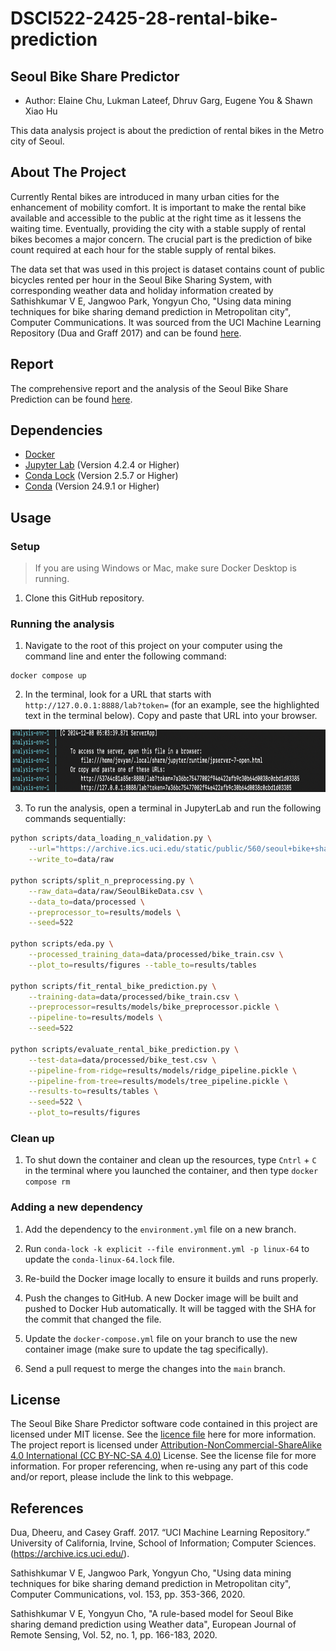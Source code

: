 # DSCI522-2425-28-rental-bike-prediction
## Seoul Bike Share Predictor
- Author: Elaine Chu, Lukman Lateef, Dhruv Garg, Eugene You & Shawn Xiao Hu

This data analysis project is about the prediction of rental bikes in the Metro city of Seoul.

## About The Project

Currently Rental bikes are introduced in many urban cities for the enhancement of mobility comfort. It is important to make the rental bike available and accessible to the public at the right time as it lessens the waiting time. Eventually, providing the city with a stable supply of rental bikes becomes a major concern. The crucial part is the prediction of bike count required at each hour for the stable supply of rental bikes.

The data set that was used in this project is dataset contains count of public bicycles rented per hour in the Seoul Bike Sharing System, with corresponding weather data and holiday information created by Sathishkumar V E, Jangwoo Park, Yongyun Cho, "Using data mining techniques for bike sharing demand prediction in Metropolitan city", Computer Communications. It was sourced from the UCI Machine Learning Repository (Dua and Graff 2017) and can be found [here](https://archive.ics.uci.edu/dataset/560/seoul+bike+sharing+demand).

## Report

The comprehensive report and the analysis of the Seoul Bike Share Prediction can be found [here](https://ubc-mds.github.io/DSCI522-2425-28-rental-bike-prediction/index.html).

## Dependencies
- [Docker](https://www.docker.com/) 
- [Jupyter Lab](https://jupyter.org/install) (Version 4.2.4 or Higher)
- [Conda Lock](https://github.com/conda/conda-lock) (Version 2.5.7 or Higher)
- [Conda](https://anaconda.org/anaconda/conda) (Version 24.9.1 or Higher)

## Usage

### Setup

> If you are using Windows or Mac, make sure Docker Desktop is running.

1. Clone this GitHub repository.

### Running the analysis

1. Navigate to the root of this project on your computer using the
   command line and enter the following command:

``` 
docker compose up
```

2. In the terminal, look for a URL that starts with 
`http://127.0.0.1:8888/lab?token=` 
(for an example, see the highlighted text in the terminal below). 
Copy and paste that URL into your browser.

<img src="img/jupyter-container-web-app-launch-url.png" height=100 width=800>


3. To run the analysis, open a terminal in JupyterLab and run the following commands sequentially:

```bash
python scripts/data_loading_n_validation.py \
    --url="https://archive.ics.uci.edu/static/public/560/seoul+bike+sharing+demand.zip" \
    --write_to=data/raw

python scripts/split_n_preprocessing.py \
    --raw_data=data/raw/SeoulBikeData.csv \
    --data_to=data/processed \
    --preprocessor_to=results/models \
    --seed=522
	
python scripts/eda.py \
    --processed_training_data=data/processed/bike_train.csv \
    --plot_to=results/figures --table_to=results/tables

python scripts/fit_rental_bike_prediction.py \
    --training-data=data/processed/bike_train.csv \
    --preprocessor=results/models/bike_preprocessor.pickle \
    --pipeline-to=results/models \
    --seed=522

python scripts/evaluate_rental_bike_prediction.py \
    --test-data=data/processed/bike_test.csv \
    --pipeline-from-ridge=results/models/ridge_pipeline.pickle \
    --pipeline-from-tree=results/models/tree_pipeline.pickle \
    --results-to=results/tables \
    --seed=522 \
    --plot_to=results/figures
```


### Clean up

1. To shut down the container and clean up the resources, 
type `Cntrl` + `C` in the terminal
where you launched the container, and then type `docker compose rm`

### Adding a new dependency

1. Add the dependency to the `environment.yml` file on a new branch.

2. Run `conda-lock -k explicit --file environment.yml -p linux-64` to update the `conda-linux-64.lock` file.

2. Re-build the Docker image locally to ensure it builds and runs properly.

3. Push the changes to GitHub. A new Docker
   image will be built and pushed to Docker Hub automatically.
   It will be tagged with the SHA for the commit that changed the file.

4. Update the `docker-compose.yml` file on your branch to use the new
   container image (make sure to update the tag specifically).

5. Send a pull request to merge the changes into the `main` branch. 


## License

The Seoul Bike Share Predictor software code contained in this project are licensed under MIT license. See the [licence file](https://github.com/UBC-MDS/DSCI522-2425-28-rental-bike-prediction/blob/main/LICENSE) here for more information. The project report is licensed under [Attribution-NonCommercial-ShareAlike 4.0 International (CC BY-NC-SA 4.0)](https://creativecommons.org/licenses/by-nc-sa/4.0/) License. See the license file for more information. For proper referencing, when re-using any part of this code and/or report, please include the link to this webpage.

## References

Dua, Dheeru, and Casey Graff. 2017. “UCI Machine Learning Repository.” University of California, Irvine, School of Information; Computer Sciences. (https://archive.ics.uci.edu/).

Sathishkumar V E, Jangwoo Park, Yongyun Cho, "Using data mining techniques for bike sharing demand prediction in Metropolitan city", Computer Communications, vol. 153, pp. 353-366, 2020. 

Sathishkumar V E, Yongyun Cho, "A rule-based model for Seoul Bike sharing demand prediction using Weather data", European Journal of Remote Sensing, Vol. 52, no. 1, pp. 166-183, 2020.
